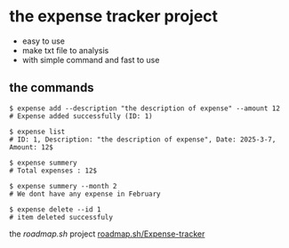 # the expense tracker project

- easy to use 
- make txt file to analysis
- with simple command and fast to use

## the commands
```
$ expense add --description "the description of expense" --amount 12
# Expense added successfully (ID: 1)

$ expense list 
# ID: 1, Description: "the description of expense", Date: 2025-3-7, Amount: 12$

$ expense summery 
# Total expenses : 12$

$ expense summery --month 2 
# We dont have any expense in February  

$ expense delete --id 1
# item deleted successfuly

```

the *roadmap.sh* project 
[roadmap.sh/Expense-tracker](https://roadmap.sh/projects/expense-tracker) 

